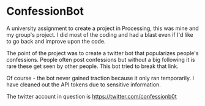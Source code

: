 # ConfessionBot
A university assignment to create a project in Processing, this was mine and my group's project. I did most of the coding and had a blast even if I'd like to go back and improve upon the code.

The point of the project was to create a twitter bot that popularizes people's confessions. People often post confessions but without a big following it is rare these get seen by other people. This bot tried to break that link.

Of course - the bot never gained traction because it only ran temporarily. I have cleaned out the API tokens due to sensitive information.

The twitter account in question is https://twitter.com/confessionb0t
